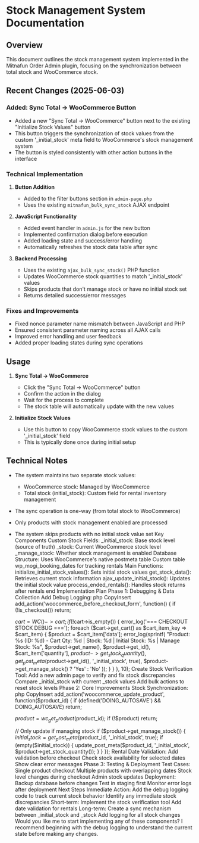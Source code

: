 # Stock Management System Documentation

## Overview
This document outlines the stock management system implemented in the Mitnafun Order Admin plugin, focusing on the synchronization between total stock and WooCommerce stock.

## Recent Changes (2025-06-03)

### Added: Sync Total → WooCommerce Button
- Added a new "Sync Total → WooCommerce" button next to the existing "Initialize Stock Values" button
- This button triggers the synchronization of stock values from the custom '_initial_stock' meta field to WooCommerce's stock management system
- The button is styled consistently with other action buttons in the interface

### Technical Implementation
1. **Button Addition**
   - Added to the filter buttons section in `admin-page.php`
   - Uses the existing `mitnafun_bulk_sync_stock` AJAX endpoint

2. **JavaScript Functionality**
   - Added event handler in `admin.js` for the new button
   - Implemented confirmation dialog before execution
   - Added loading state and success/error handling
   - Automatically refreshes the stock data table after sync

3. **Backend Processing**
   - Uses the existing `ajax_bulk_sync_stock()` PHP function
   - Updates WooCommerce stock quantities to match '_initial_stock' values
   - Skips products that don't manage stock or have no initial stock set
   - Returns detailed success/error messages

### Fixes and Improvements
- Fixed nonce parameter name mismatch between JavaScript and PHP
- Ensured consistent parameter naming across all AJAX calls
- Improved error handling and user feedback
- Added proper loading states during sync operations

## Usage
1. **Sync Total → WooCommerce**
   - Click the "Sync Total → WooCommerce" button
   - Confirm the action in the dialog
   - Wait for the process to complete
   - The stock table will automatically update with the new values

2. **Initialize Stock Values**
   - Use this button to copy WooCommerce stock values to the custom '_initial_stock' field
   - This is typically done once during initial setup

## Technical Notes
- The system maintains two separate stock values:
  - WooCommerce stock: Managed by WooCommerce
  - Total stock (initial_stock): Custom field for rental inventory management
- The sync operation is one-way (from total stock to WooCommerce)
- Only products with stock management enabled are processed
- The system skips products with no initial stock value set
Key Components
Custom Stock Fields:
_initial_stock: Base stock level (source of truth)
_stock: Current WooCommerce stock level
_manage_stock: Whether stock management is enabled
Database Structure:
Uses WooCommerce's native postmeta table
Custom table wp_mogi_booking_dates for tracking rentals
Main Functions:
initialize_initial_stock_values(): Sets initial stock values
get_stock_data(): Retrieves current stock information
ajax_update_initial_stock(): Updates the initial stock value
process_ended_rentals(): Handles stock returns after rentals end
Implementation Plan
Phase 1: Debugging & Data Collection
Add Debug Logging:
php
CopyInsert
add_action('woocommerce_before_checkout_form', function() {
    if (!is_checkout()) return;
    
    $cart = WC()->cart;
    if (!$cart->is_empty()) {
        error_log('=== CHECKOUT STOCK DEBUG ===');
        foreach ($cart->get_cart() as $cart_item_key => $cart_item) {
            $product = $cart_item['data'];
            error_log(sprintf(
                "Product: %s (ID: %d) - Cart Qty: %d | Stock: %d | Initial Stock: %s | Manage Stock: %s",
                $product->get_name(),
                $product->get_id(),
                $cart_item['quantity'],
                $product->get_stock_quantity(),
                get_post_meta($product->get_id(), '_initial_stock', true),
                $product->get_manage_stock() ? 'Yes' : 'No'
            ));
        }
    }
}, 10);
Create Stock Verification Tool:
Add a new admin page to verify and fix stock discrepancies
Compare _initial_stock with current _stock values
Add bulk actions to reset stock levels
Phase 2: Core Improvements
Stock Synchronization:
php
CopyInsert
add_action('woocommerce_update_product', function($product_id) {
    if (defined('DOING_AUTOSAVE') && DOING_AUTOSAVE) return;
    
    $product = wc_get_product($product_id);
    if (!$product) return;
    
    // Only update if managing stock
    if ($product->get_manage_stock()) {
        $initial_stock = get_post_meta($product_id, '_initial_stock', true);
        if (empty($initial_stock)) {
            update_post_meta($product_id, '_initial_stock', $product->get_stock_quantity());
        }
    }
});
Rental Date Validation:
Add validation before checkout
Check stock availability for selected dates
Show clear error messages
Phase 3: Testing & Deployment
Test Cases:
Single product checkout
Multiple products with overlapping dates
Stock level changes during checkout
Admin stock updates
Deployment:
Backup database before changes
Test in staging first
Monitor error logs after deployment
Next Steps
Immediate Action:
Add the debug logging code to track current stock behavior
Identify any immediate stock discrepancies
Short-term:
Implement the stock verification tool
Add date validation for rentals
Long-term:
Create a sync mechanism between _initial_stock and _stock
Add logging for all stock changes
Would you like me to start implementing any of these components? I recommend beginning with the debug logging to understand the current state before making any changes.
